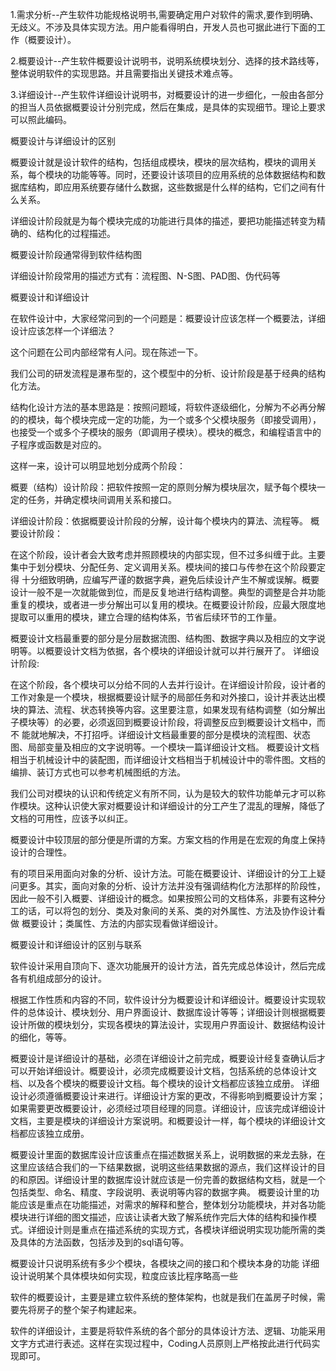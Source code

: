 

1.需求分析--产生软件功能规格说明书,需要确定用户对软件的需求,要作到明确、无歧义。不涉及具体实现方法。用户能看得明白，开发人员也可据此进行下面的工作（概要设计）。  

2.概要设计--产生软件概要设计说明书，说明系统模块划分、选择的技术路线等，整体说明软件的实现思路。并且需要指出关键技术难点等。    

3.详细设计--产生软件详细设计说明书，对概要设计的进一步细化，一般由各部分的担当人员依据概要设计分别完成，然后在集成，是具体的实现细节。理论上要求可以照此编码。



概要设计与详细设计的区别 

  概要设计就是设计软件的结构，包括组成模块，模块的层次结构，模块的调用关系，每个模块的功能等等。同时，还要设计该项目的应用系统的总体数据结构和数据库结构，即应用系统要存储什么数据，这些数据是什么样的结构，它们之间有什么关系。  

  详细设计阶段就是为每个模块完成的功能进行具体的描述，要把功能描述转变为精确的、结构化的过程描述。 

  概要设计阶段通常得到软件结构图  

  详细设计阶段常用的描述方式有：流程图、N-S图、PAD图、伪代码等 

概要设计和详细设计 

  在软件设计中，大家经常问到的一个问题是：概要设计应该怎样一个概要法，详细设计应该怎样一个详细法？  

这个问题在公司内部经常有人问。现在陈述一下。  

  我们公司的研发流程是瀑布型的，这个模型中的分析、设计阶段是基于经典的结构化方法。   

  结构化设计方法的基本思路是：按照问题域，将软件逐级细化，分解为不必再分解的的模块，每个模块完成一定的功能，为一个或多个父模块服务（即接受调用），也接受一个或多个子模块的服务（即调用子模块）。模块的概念，和编程语言中的子程序或函数是对应的。

这样一来，设计可以明显地划分成两个阶段：   

  概要（结构）设计阶段：把软件按照一定的原则分解为模块层次，赋予每个模块一定的任务，并确定模块间调用关系和接口。

  详细设计阶段：依据概要设计阶段的分解，设计每个模块内的算法、流程等。 概要设计阶段：   

在这个阶段，设计者会大致考虑并照顾模块的内部实现，但不过多纠缠于此。主要集中于划分模块、分配任务、定义调用关系。模块间的接口与传参在这个阶段要定得 十分细致明确，应编写严谨的数据字典，避免后续设计产生不解或误解。概要设计一般不是一次就能做到位，而是反复地进行结构调整。典型的调整是合并功能重复的模块，或者进一步分解出可以复用的模块。在概要设计阶段，应最大限度地提取可以重用的模块，建立合理的结构体系，节省后续环节的工作量。

概要设计文档最重要的部分是分层数据流图、结构图、数据字典以及相应的文字说明等。以概要设计文档为依据，各个模块的详细设计就可以并行展开了。 详细设计阶段:  

  在这个阶段，各个模块可以分给不同的人去并行设计。在详细设计阶段，设计者的工作对象是一个模块，根据概要设计赋予的局部任务和对外接口，设计并表达出模块的算法、流程、状态转换等内容。这里要注意，如果发现有结构调整（如分解出子模块等）的必要，必须返回到概要设计阶段，将调整反应到概要设计文档中，而不 能就地解决，不打招呼。详细设计文档最重要的部分是模块的流程图、状态图、局部变量及相应的文字说明等。一个模块一篇详细设计文档。     概要设计文档相当于机械设计中的装配图，而详细设计文档相当于机械设计中的零件图。文档的编排、装订方式也可以参考机械图纸的方法。

我们公司对模块的认识和传统定义有所不同，认为是较大的软件功能单元才可以称作模块。这种认识使大家对概要设计和详细设计的分工产生了混乱的理解，降低了文档的可用性，应该予以纠正。  

  概要设计中较顶层的部分便是所谓的方案。方案文档的作用是在宏观的角度上保持设计的合理性。  

  有的项目采用面向对象的分析、设计方法。可能在概要设计、详细设计的分工上疑问更多。其实，面向对象的分析、设计方法并没有强调结构化方法那样的阶段性，因此一般不引入概要、详细设计的概念。如果按照公司的文档体系，非要有这种分工的话，可以将包的划分、类及对象间的关系、类的对外属性、方法及协作设计看做 概要设计；类属性、方法的内部实现看做详细设计。

概要设计和详细设计的区别与联系 

  软件设计采用自顶向下、逐次功能展开的设计方法，首先完成总体设计，然后完成各有机组成部分的设计。 

根据工作性质和内容的不同，软件设计分为概要设计和详细设计。概要设计实现软件的总体设计、模块划分、用户界面设计、数据库设计等等；详细设计则根据概要设计所做的模块划分，实现各模块的算法设计，实现用户界面设计、数据结构设计的细化，等等。

  概要设计是详细设计的基础，必须在详细设计之前完成，概要设计经复查确认后才可以开始详细设计。概要设计，必须完成概要设计文档，包括系统的总体设计文档、以及各个模块的概要设计文档。每个模块的设计文档都应该独立成册。     详细设计必须遵循概要设计来进行。详细设计方案的更改，不得影响到概要设计方案；如果需要更改概要设计，必须经过项目经理的同意。详细设计，应该完成详细设计文档，主要是模块的详细设计方案说明。和概要设计一样，每个模块的详细设计文档都应该独立成册。

  概要设计里面的数据库设计应该重点在描述数据关系上，说明数据的来龙去脉，在这里应该结合我们的一下结果数据，说明这些结果数据的源点，我们这样设计的目的和原因。详细设计里的数据库设计就应该是一份完善的数据结构文档，就是一个包括类型、命名、精度、字段说明、表说明等内容的数据字典。    概要设计里的功能应该是重点在功能描述，对需求的解释和整合，整体划分功能模块，并对各功能模块进行详细的图文描述，应该让读者大致了解系统作完后大体的结构和操作模式。详细设计则是重点在描述系统的实现方式，各模块详细说明实现功能所需的类及具体的方法函数，包括涉及到的sql语句等。

  概要设计只说明系统有多少个模块，各模块之间的接口和个模块本身的功能     详细设计说明某个具体模块如何实现，粒度应该比程序略高一些

  软件的概要设计，主要是建立软件系统的整体架构，也就是我们在盖房子时候，需要先将房子的整个架子构建起来。 

  软件的详细设计，主要是将软件系统的各个部分的具体设计方法、逻辑、功能采用文字方式进行表述。这样在实现过程中，Coding人员原则上严格按此进行代码实现即可。